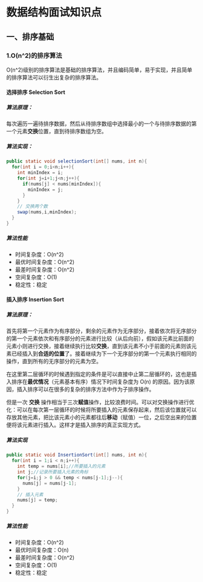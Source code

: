 # 数据结构面试知识点

## 一、排序基础

### 1.O(n^2)的排序算法

O(n^2)级别的排序算法是基础的排序算法，并且编码简单，易于实现，并且简单的排序算法可以衍生出复杂的排序算法。

#### 选择排序 Selection Sort

##### 算法原理：

每次遍历一遍待排序数据，然后从待排序数组中选择最小的一个与待排序数据的第一个元素**交换**位置，直到待排序数组为空。

##### 算法实现：

```java
public static void selectionSort(int[] nums, int n){
  for(int i = 0;i<n;i++){
    int minIndex = i;
    for(int j=i+1;j<n;j++){
      if(nums[j] < nums[minIndex]){
        minIndex = j;
      }
    }
    // 交换两个数
    swap(nums,i,minIndex);
  }
}
```

##### 算法性能

- 时间复杂度：O(n^2)
- 最优时间复杂度：O(n^2)
- 最差时间复杂度：O(n^2)
- 空间复杂度：O(1)
- 稳定性：稳定

#### 插入排序 Insertion Sort

##### 算法原理：

首先将第一个元素作为有序部分，剩余的元素作为无序部分，接着依次将无序部分的第一个元素依次和有序部分的元素进行比较（从后向前），假如该元素比前面的元素小则进行交换，接着继续执行比较**交换**，直到该元素不小于前面的元素则该元素已经插入到**合适的位置**了。接着继续为下一个无序部分的第一个元素执行相同的操作，直到所有的无序部分的元素为空。

在这里第二层循环的时候遇到指定的条件是可以直接中止第二层循环的，这也是插入排序在**最优情况**（元素基本有序）情况下时间复杂度为 O(n) 的原因。因为该原因，插入排序可以在很多的复杂的排序方法中作为子排序操作。

但是一次 **交换** 操作相当于三次**赋值**操作，比较浪费时间。可以对交换操作进行优化：可以在每次第一层循环的时候将所要插入的元素保存起来，然后该位置就可以存放其他元素，把比该元素小的元素都往后**移动**（赋值）一位，之后空出来的位置便将该元素进行插入。这样才是插入排序的真正实现方式。

##### 算法实现

```java
public static void InsertionSort(int[] nums, int n){
  for(int i = 1;i < n;i++){
    int temp = nums[i];//所要插入的元素
    int j;//记录所要插入元素的角标
    for(j=i;j > 0 && temp < nums[j-1];j--){
      nums[j] = nums[j-1];
    }
    // 插入元素
    nums[j] = temp;
  }
}
```

##### 算法性能

- 时间复杂度：O(n^2)
- 最优时间复杂度：O(n)
- 最差时间复杂度：O(n^2)
- 空间复杂度：O(1)
- 稳定性：稳定
